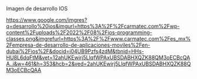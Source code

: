 Imagen de desarrollo IOS

https://www.google.com/imgres?q=desarrollo%20ios&imgurl=https%3A%2F%2Fcarmatec.com%2Fwp-content%2Fuploads%2F2022%2F08%2Fios-programming-classes.png&imgrefurl=https%3A%2F%2Fwww.carmatec.com%2Fes_mx%2Fempresa-de-desarrollo-de-aplicaciones-moviles%2Fen-dubai%2Fios%2F&docid=i04UB9Pzfs4zdM&tbnid=HHs-HU8L6dqFtM&vet=12ahUKEwirj5LlqfWPAxUBSDABHXQZK88QM3oECBcQAA..i&w=461&h=353&hcb=2&ved=2ahUKEwirj5LlqfWPAxUBSDABHXQZK88QM3oECBcQAA
